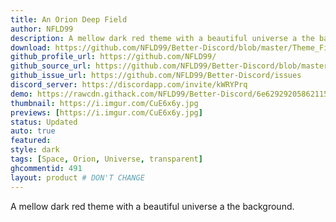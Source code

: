 ```yaml
---
title: An Orion Deep Field
author: NFLD99
description: A mellow dark red theme with a beautiful universe a the background.
download: https://github.com/NFLD99/Better-Discord/blob/master/Theme_File/An_Orion_Deep_Field.theme.css
github_profile_url: https://github.com/NFLD99/
github_source_url: https://github.com/NFLD99/Better-Discord/blob/master/Theme_File/An_Orion_Deep_Field.theme.css
github_issue_url: https://github.com/NFLD99/Better-Discord/issues
discord_server: https://discordapp.com/invite/kWRYPrq
demo: https://rawcdn.githack.com/NFLD99/Better-Discord/6e62929205862115c74be44b02ee011d4c008427/Theme_File/An_Orion_Deep_Field.theme.css
thumbnail: https://i.imgur.com/CuE6x6y.jpg
previews: [https://i.imgur.com/CuE6x6y.jpg]
status: Updated
auto: true
featured: 
style: dark
tags: [Space, Orion, Universe, transparent]
ghcommentid: 491
layout: product # DON'T CHANGE
---
```

A mellow dark red theme with a beautiful universe a the background.